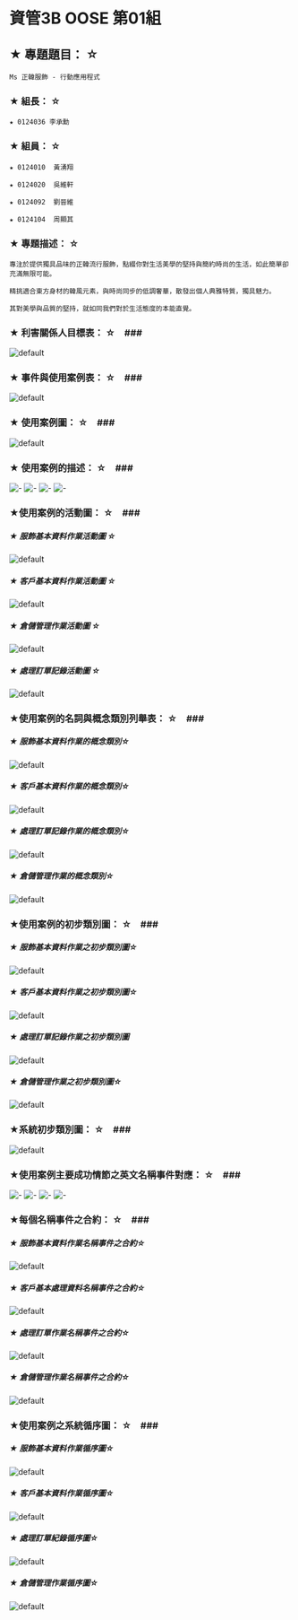 # 資管3B OOSE 第01組 #

## ★ 專題題目： ☆ ##
    Ms 正韓服飾 - 行動應用程式

### ★ 組長： ☆ ###
    ★ 0124036 李承勳

### ★ 組員： ☆ ###
    ★ 0124010  黃湧翔

    ★ 0124020  吳維軒

    ★ 0124092  劉晉維

    ★ 0124104  周顯其

### ★ 專題描述： ☆ ###
    專注於提供獨具品味的正韓流行服飾，點綴你對生活美學的堅持與簡約時尚的生活，如此簡單卻充滿無限可能。
    
    精挑適合東方身材的韓風元素，與時尚同步的低調奢華，散發出個人典雅特質，獨具魅力。
    
    其對美學與品質的堅持，就如同我們對於生活態度的本能直覺。

### ★ 利害關係人目標表： ☆　###
![default](https://cloud.githubusercontent.com/assets/8871571/4804863/ebcfb3a6-5e73-11e4-939d-95811a3bb84d.png)

### ★ 事件與使用案例表： ☆　###
![default](https://cloud.githubusercontent.com/assets/8871571/4792221/94579aba-5de4-11e4-8e40-73b9eb45b654.png)

### ★ 使用案例圖： ☆　###
![default](https://cloud.githubusercontent.com/assets/8871571/4792170/31ae7226-5de4-11e4-983a-514e1fd3b6f7.png)

### ★ 使用案例的描述： ☆　###
![-](https://cloud.githubusercontent.com/assets/8871571/4792199/6a89e170-5de4-11e4-8cec-d6091f4a5e1f.png)
![-](https://cloud.githubusercontent.com/assets/8871571/4792203/6f71e098-5de4-11e4-82dd-cc03c9d4735c.png)
![-](https://cloud.githubusercontent.com/assets/8871571/4792204/72a53260-5de4-11e4-8578-f7b7c1d38a83.png)
![-](https://cloud.githubusercontent.com/assets/8871571/4792206/752b2580-5de4-11e4-9c76-901eac39203d.png)

### ★使用案例的活動圖： ☆　###
##### ★ 服飾基本資料作業活動圖 ☆ #####
![default](https://cloud.githubusercontent.com/assets/8871571/4792232/a7d4b0c8-5de4-11e4-9b54-7c9cd2c6aa88.png)
##### ★ 客戶基本資料作業活動圖 ☆ #####
![default](https://cloud.githubusercontent.com/assets/8871571/4792235/ae6f1324-5de4-11e4-901c-6e4046f9066b.png)
##### ★ 倉儲管理作業活動圖 ☆ #####
![default](https://cloud.githubusercontent.com/assets/8871571/4792240/b86511ee-5de4-11e4-8fe0-fbb5bb7600aa.png)
##### ★ 處理訂單記錄活動圖 ☆ #####
![default](https://cloud.githubusercontent.com/assets/8871571/4792237/b520e1d4-5de4-11e4-8443-e6ba99829a3c.png)

### ★使用案例的名詞與概念類別列舉表： ☆　###
##### ★ 服飾基本資料作業的概念類別☆ #####
![default](https://cloud.githubusercontent.com/assets/8871571/4792256/e4871bf0-5de4-11e4-89e9-d28f2527a4f1.png)
##### ★ 客戶基本資料作業的概念類別☆ #####
![default](https://cloud.githubusercontent.com/assets/8871571/4792257/e7ff34fc-5de4-11e4-9509-15fa50a5667c.png)
##### ★ 處理訂單記錄作業的概念類別☆ #####
![default](https://cloud.githubusercontent.com/assets/8871571/4792258/eb449e5e-5de4-11e4-81d3-c048500770d6.png)
##### ★ 倉儲管理作業的概念類別☆ #####
![default](https://cloud.githubusercontent.com/assets/8871571/4792266/ee00521e-5de4-11e4-8434-9727fb93307b.png)

### ★使用案例的初步類別圖： ☆　###
##### ★ 服飾基本資料作業之初步類別圖☆ #####
![default](https://cloud.githubusercontent.com/assets/8871571/4793967/c7e4a028-5df1-11e4-8f05-7611602fb51c.png)
##### ★ 客戶基本資料作業之初步類別圖☆ #####
![default](https://cloud.githubusercontent.com/assets/8871571/4793975/d143ca2c-5df1-11e4-937a-ef00aa5bd0f5.png)
##### ★ 處理訂單記錄作業之初步類別圖 #####
![default](https://cloud.githubusercontent.com/assets/8871571/4793980/d79bcb90-5df1-11e4-8db5-3284f8d4918e.png)
##### ★ 倉儲管理作業之初步類別圖☆ #####
![default](https://cloud.githubusercontent.com/assets/8871571/4793988/dfd33906-5df1-11e4-8e10-7d6237478d08.png)

### ★系統初步類別圖： ☆　###
![default](https://cloud.githubusercontent.com/assets/8871571/4793958/b73352d8-5df1-11e4-9b39-f8ac5a31c9f7.png)

### ★使用案例主要成功情節之英文名稱事件對應： ☆　###
![-](https://cloud.githubusercontent.com/assets/8871571/4792715/cd78c248-5de8-11e4-9b59-33c982cb7f93.png)
![-](https://cloud.githubusercontent.com/assets/8871571/4792717/d0eef44c-5de8-11e4-8bc1-4f30eabeda8f.png)
![-](https://cloud.githubusercontent.com/assets/8871571/4804329/fd13249a-5e69-11e4-866d-e13aed527685.png)
![-](https://cloud.githubusercontent.com/assets/8871571/4792719/d539392c-5de8-11e4-9a1c-35fabe89ac5e.png)

### ★每個名稱事件之合約： ☆　###
##### ★ 服飾基本資料作業名稱事件之合約☆ #####
![default](https://cloud.githubusercontent.com/assets/8871571/4792733/fbb52886-5de8-11e4-9c72-2a9a9f58995d.png)
##### ★ 客戶基本處理資料名稱事件之合約☆ #####
![default](https://cloud.githubusercontent.com/assets/8871571/4792736/fe87cd16-5de8-11e4-9f68-f6a7c8e6f324.png)
##### ★ 處理訂單作業名稱事件之合約☆ #####
![default](https://cloud.githubusercontent.com/assets/8871571/4792737/021fef94-5de9-11e4-82fa-74884275a3e0.png)
##### ★ 倉儲管理作業名稱事件之合約☆ #####
![default](https://cloud.githubusercontent.com/assets/8871571/4792738/0493ecee-5de9-11e4-8b52-973dd892b535.png)

### ★使用案例之系統循序圖： ☆　###
##### ★ 服飾基本資料作業循序圖☆ #####
![default](https://cloud.githubusercontent.com/assets/8871571/4792742/090d6232-5de9-11e4-8798-dbc07750e534.png)
##### ★ 客戶基本資料作業循序圖☆ #####
![default](https://cloud.githubusercontent.com/assets/8871571/4792745/0d4d6c34-5de9-11e4-9342-dc41f26659f4.png)
##### ★ 處理訂單紀錄循序圖☆ #####
![default](https://cloud.githubusercontent.com/assets/8871571/4792806/6006607a-5de9-11e4-8a24-5fe97ff7916f.png)
##### ★ 倉儲管理作業循序圖☆ #####
![default](https://cloud.githubusercontent.com/assets/8871571/4792808/62d4f92e-5de9-11e4-93e6-5afe8bd5687d.png)
